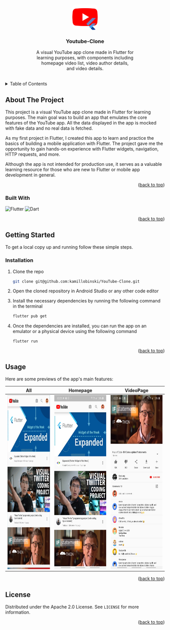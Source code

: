 <a name="readme-top"></a>



<!-- PROJECT LOGO -->
<br />
<div align="center">
  <img src="images/logo.png" alt="Logo" width="80" height="80" style="border-radius: 15%">
  <h3 align="center">Youtube-Clone</h3>
  <p align="center">
    A visual YouTube app clone made in Flutter for
    <br />learning purposes, with components including
    <br />homepage video list, video author details,
    <br />and video details.
    <br /><br />
  </p>
</div>



<!-- TABLE OF CONTENTS -->
<details>
  <summary>Table of Contents</summary>
  <ol>
    <li>
      <a href="#about-the-project">About The Project</a>
      <ul>
        <li><a href="#built-with">Built With</a></li>
      </ul>
    </li>
    <li>
      <a href="#getting-started">Getting Started</a>
      <ul>
        <li><a href="#installation">Installation</a></li>
      </ul>
    </li>
    <li><a href="#usage">Usage</a></li>
    <li><a href="#license">License</a></li>
  </ol>
</details>



<!-- ABOUT THE PROJECT -->
## About The Project

This project is a visual YouTube app clone made in Flutter for learning purposes. The main goal was to build an app that emulates the core features of the YouTube app. All the data displayed in the app is mocked with fake data and no real data is fetched.

As my first project in Flutter, I created this app to learn and practice the basics of building a mobile application with Flutter. The project gave me the opportunity to gain hands-on experience with Flutter widgets, navigation, HTTP requests, and more.

Although the app is not intended for production use, it serves as a valuable learning resource for those who are new to Flutter or mobile app development in general.

<p align="right">(<a href="#readme-top">back to top</a>)</p>



### Built With

![Flutter][Flutter-url]
![Dart][Dart-url]

<p align="right">(<a href="#readme-top">back to top</a>)</p>



<!-- GETTING STARTED -->
## Getting Started

To get a local copy up and running follow these simple steps.

### Installation

1. Clone the repo
   ```sh
   git clone git@github.com:kamillobinski/YouTube-Clone.git
   ```

2. Open the cloned repository in Android Studio or any other code editor

3. Install the necessary dependencies by running the following command in the terminal
   ```sh
   flutter pub get
   ```

4. Once the dependencies are installed, you can run the app on an emulator or a physical device using the following command
   ```
   flutter run
   ```

<p align="right">(<a href="#readme-top">back to top</a>)</p>



<!-- USAGE -->
## Usage

Here are some previews of the app's main features:

| All | Homepage | VideoPage |
|   ---  |  ---  |  ---  |
|  <img src="./images/YouTube-Clone.gif" width="261" height="548"/> | <img src="./images/yt_clone_1.jpg" width="261" height="548"/> | <img src="./images/yt_clone_2.jpg" width="261" height="548"/> | 

<p align="right">(<a href="#readme-top">back to top</a>)</p>



<!-- LICENSE -->
## License

Distributed under the Apache 2.0 License. See `LICENSE` for more information.

<p align="right">(<a href="#readme-top">back to top</a>)</p>



<!-- MARKDOWN LINKS & IMAGES -->
[Flutter-url]: https://img.shields.io/badge/Flutter-%2302569B.svg?style=for-the-badge&logo=Flutter&logoColor=white
[Dart-url]: https://img.shields.io/badge/dart-%230175C2.svg?style=for-the-badge&logo=dart&logoColor=white